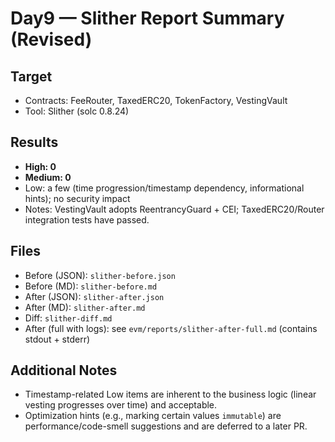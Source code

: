# Day9 — Slither Report Summary (Revised)

## Target
- Contracts: FeeRouter, TaxedERC20, TokenFactory, VestingVault
- Tool: Slither (solc 0.8.24)

## Results
- **High: 0**
- **Medium: 0**
- Low: a few (time progression/timestamp dependency, informational hints); no security impact
- Notes: VestingVault adopts ReentrancyGuard + CEI; TaxedERC20/Router integration tests have passed.

## Files
- Before (JSON): `slither-before.json`
- Before (MD): `slither-before.md`
- After (JSON): `slither-after.json`
- After (MD): `slither-after.md`
- Diff: `slither-diff.md`
- After (full with logs): see `evm/reports/slither-after-full.md` (contains stdout + stderr)

## Additional Notes
- Timestamp-related Low items are inherent to the business logic (linear vesting progresses over time) and acceptable.
- Optimization hints (e.g., marking certain values `immutable`) are performance/code-smell suggestions and are deferred to a later PR.
